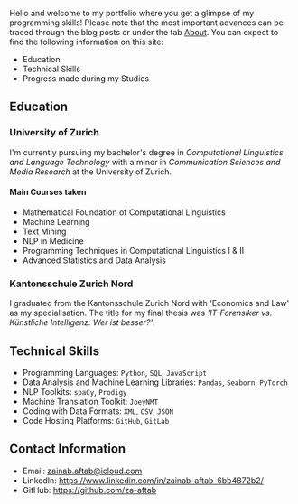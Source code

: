 Hello and welcome to my portfolio where you get a glimpse of my programming skills! Please note that the most important advances can be traced through the blog posts or under the tab [About](https://za-aftab.github.io/about/).
You can expect to find the following information on this site:

* Education
* Technical Skills
* Progress made during my Studies

## Education

### University of Zurich

I'm currently pursuing my bachelor's degree in *Computational Linguistics and Language Technology* with a minor in *Communication Sciences and Media Research* at the University of Zurich.

####  Main Courses taken
* Mathematical Foundation of Computational Linguistics
* Machine Learning
* Text Mining
* NLP in Medicine
* Programming Techniques in Computational Linguistics I & II
* Advanced Statistics and Data Analysis

### Kantonsschule Zurich Nord

I graduated from the Kantonsschule Zurich Nord with 'Economics and Law' as my specialisation.
The title for my final thesis was *'IT-Forensiker vs. Künstliche Intelligenz: Wer ist besser?'*.

## Technical Skills

* Programming Languages: ```Python```, ```SQL```, ```JavaScript```
* Data Analysis and Machine Learning Libraries: ```Pandas```, ```Seaborn```, ```PyTorch```
* NLP Toolkits: ```spaCy```, ```Prodigy```
* Machine Translation Toolkit: ```JoeyNMT```
* Coding with Data Formats: ```XML```, ```CSV```, ```JSON```
* Code Hosting Platforms: ```GitHub```, ```GitLab```

## Contact Information
- Email: zainab.aftab@icloud.com
- LinkedIn: https://www.linkedin.com/in/zainab-aftab-6bb4872b2/
- GitHub: https://github.com/za-aftab